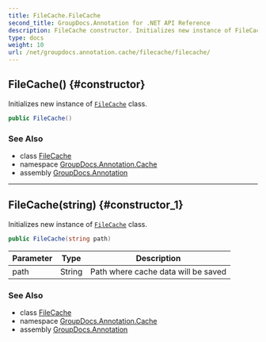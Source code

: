 ```yaml
---
title: FileCache.FileCache
second_title: GroupDocs.Annotation for .NET API Reference
description: FileCache constructor. Initializes new instance of FileCache class
type: docs
weight: 10
url: /net/groupdocs.annotation.cache/filecache/filecache/
---
```

## FileCache() {#constructor}

Initializes new instance of [`FileCache`](../) class.

```csharp
public FileCache()
```

### See Also

* class [FileCache](../)
* namespace [GroupDocs.Annotation.Cache](../../filecache/)
* assembly [GroupDocs.Annotation](../../../)

---

## FileCache(string) {#constructor_1}

Initializes new instance of [`FileCache`](../) class.

```csharp
public FileCache(string path)
```

| Parameter | Type | Description |
| --- | --- | --- |
| path | String | Path where cache data will be saved |

### See Also

* class [FileCache](../)
* namespace [GroupDocs.Annotation.Cache](../../filecache/)
* assembly [GroupDocs.Annotation](../../../)


